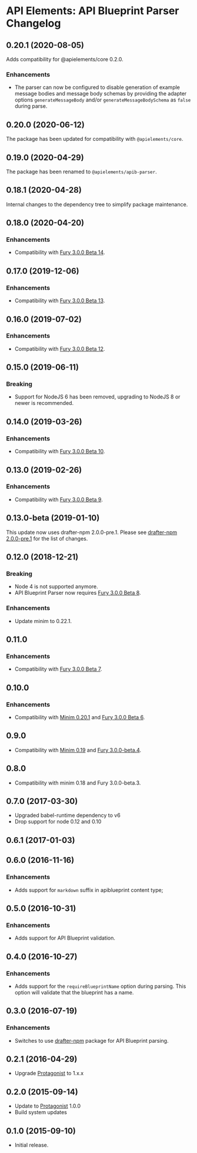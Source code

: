 # API Elements: API Blueprint Parser Changelog

## 0.20.1 (2020-08-05)

Adds compatibility for @apielements/core 0.2.0.

### Enhancements

- The parser can now be configured to disable generation of example message
  bodies and message body schemas by providing the adapter options
  `generateMessageBody` and/or `generateMessageBodySchema` as `false` during
  parse.

## 0.20.0 (2020-06-12)

The package has been updated for compatibility with `@apielements/core`.

## 0.19.0 (2020-04-29)

The package has been renamed to `@apielements/apib-parser`.

## 0.18.1 (2020-04-28)

Internal changes to the dependency tree to simplify package maintenance.

## 0.18.0 (2020-04-20)

### Enhancements

- Compatibility with [Fury 3.0.0 Beta 14](https://github.com/apiaryio/api-elements.js/releases/tag/fury@3.0.0-beta.14).

## 0.17.0 (2019-12-06)

### Enhancements

- Compatibility with [Fury 3.0.0 Beta 13](https://github.com/apiaryio/api-elements.js/releases/tag/fury@3.0.0-beta.13).

## 0.16.0 (2019-07-02)

### Enhancements

- Compatibility with [Fury 3.0.0 Beta 12](https://github.com/apiaryio/api-elements.js/releases/tag/fury@3.0.0-beta.12).

## 0.15.0 (2019-06-11)

### Breaking

- Support for NodeJS 6 has been removed, upgrading to NodeJS 8 or newer is
  recommended.

## 0.14.0 (2019-03-26)

### Enhancements

- Compatibility with [Fury 3.0.0 Beta 10](https://github.com/apiaryio/api-elements.js/releases/tag/fury@3.0.0-beta.10).

## 0.13.0 (2019-02-26)

### Enhancements

- Compatibility with [Fury 3.0.0 Beta 9](https://github.com/apiaryio/api-elements.js/releases/tag/fury-3.0.0-beta.9).

## 0.13.0-beta (2019-01-10)

This update now uses drafter-npm 2.0.0-pre.1. Please see [drafter-npm
2.0.0-pre.1](https://github.com/apiaryio/drafter/releases/tag/v2.0.0-pre.1) for
the list of changes.

## 0.12.0 (2018-12-21)

### Breaking

- Node 4 is not supported anymore.
- API Blueprint Parser now requires [Fury 3.0.0 Beta 8](https://github.com/apiaryio/api-elements.js/releases/tag/fury-3.0.0-beta.8).

### Enhancements

- Update minim to 0.22.1.

## 0.11.0

### Enhancements

- Compatibility with [Fury 3.0.0 Beta 7](https://github.com/apiaryio/fury.js/releases/tag/v3.0.0-beta.7).

## 0.10.0

### Enhancements

- Compatibility with [Minim 0.20.1](https://github.com/refractproject/minim/releases/tag/v0.20.1)
  and [Fury 3.0.0 Beta 6](https://github.com/apiaryio/fury.js/releases/tag/v3.0.0-beta.6).

## 0.9.0

- Compatibility with [Minim 0.19](https://github.com/refractproject/minim/releases/tag/v0.19.0)
  and [Fury 3.0.0-beta.4](https://github.com/apiaryio/fury.js/releases/tag/v3.0.0-beta.4).

## 0.8.0

- Compatibility with minim 0.18 and Fury 3.0.0-beta.3.

## 0.7.0 (2017-03-30)

- Upgraded babel-runtime dependency to v6
- Drop support for node 0.12 and 0.10

## 0.6.1 (2017-01-03)

## 0.6.0 (2016-11-16)

### Enhancements

- Adds support for `markdown` suffix in apiblueprint content type;

## 0.5.0 (2016-10-31)

### Enhancements

- Adds support for API Blueprint validation.

## 0.4.0 (2016-10-27)

### Enhancements

- Adds support for the `requireBlueprintName` option during parsing. This
  option will validate that the blueprint has a name.

## 0.3.0 (2016-07-19)

### Enhancements

- Switches to use [drafter-npm](https://github.com/apiaryio/drafter-npm)
  package for API Blueprint parsing.

## 0.2.1 (2016-04-29)

- Upgrade [Protagonist][] to 1.x.x

## 0.2.0 (2015-09-14)

- Update to [Protagonist][] 1.0.0
- Build system updates

## 0.1.0 (2015-09-10)

- Initial release.

[Protagonist]: https://github.com/apiaryio/protagonist

